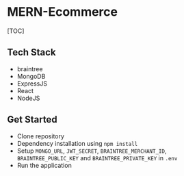 # MERN-Ecommerce
 [TOC]

## Tech Stack
- braintree
- MongoDB
- ExpressJS
- React
- NodeJS

## Get Started
- Clone repository
- Dependency installation using `npm install`
- Setup `MONGO_URL`, `JWT_SECRET`, `BRAINTREE_MERCHANT_ID`, `BRAINTREE_PUBLIC_KEY` and `BRAINTREE_PRIVATE_KEY` in  `.env`
- Run the application
